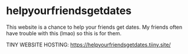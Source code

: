# helpyourfriendsgetdates
This website is a chance to help your friends get dates. My friends often have trouble with this (lmao) so this is for them.


TINY WEBSITE HOSTING: https://helpyourfriendsgetdates.tiiny.site/
